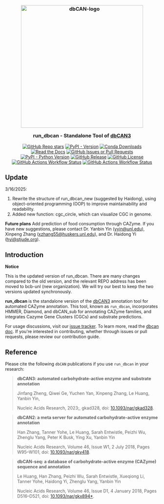 <h3 align="center">
  <img src="https://github.com/bcb-unl/run_dbcan_new/tree/master/docs/source/_static/img/run_dbcan_v5_logo.png" width="400" alt="dbCAN-logo"/><br/>

  run_dbcan - Standalone Tool of <a href="http://bcb.unl.edu/dbCAN2/">dbCAN3</a>

</h3>

<p align="center">
  <a href="https://github.com/bcb-unl/run_dbcan_new/stargazers"><img alt="GitHub Repo stars" src="https://img.shields.io/github/stars/bcb-unl/run_dbcan_new?style=for-the-badge&logo=starship&labelColor=363a4f&color=b7bdf8"></a>
  <a href="https://pypi.org/p/dbcan/"><img alt="PyPI - Version" src="https://img.shields.io/pypi/v/dbcan?style=for-the-badge&logo=pypi&color=74c7ec"></a>
  <a href="https://anaconda.org/bioconda/dbcan"><img alt="Conda Downloads" src="https://img.shields.io/conda/dn/bioconda/dbcan?style=for-the-badge&logo=anaconda&labelColor=363a4f&color=a6da95"></a>
  <a href="https://run-dbcan-new.readthedocs.io/en/latest/"><img alt="Read the Docs" src="https://img.shields.io/readthedocs/dbcan?style=for-the-badge&logo=Read%20the%20Docs&labelColor=363a4f&color=cba6f7"></a>
  <a href="https://github.com/bcb-unl/run_dbcan_new/issues"><img alt="GitHub Issues or Pull Requests" src="https://img.shields.io/github/issues/bcb-unl/run_dbcan_new?style=for-the-badge&logo=data%3Aimage%2Fsvg%2Bxml%3Bbase64%2CPHN2ZyB4bWxucz0iaHR0cDovL3d3dy53My5vcmcvMjAwMC9zdmciIHZpZXdCb3g9IjAgMCAyNTYgMjU2Ij4KPHBhdGggZD0iTTIxNiwzMlYxOTJhOCw4LDAsMCwxLTgsOEg3MmExNiwxNiwwLDAsMC0xNiwxNkgxOTJhOCw4LDAsMCwxLDAsMTZINDhhOCw4LDAsMCwxLTgtOFY1NkEzMiwzMiwwLDAsMSw3MiwyNEgyMDhBOCw4LDAsMCwxLDIxNiwzMloiIHN0eWxlPSJmaWxsOiAjQ0FEM0Y1OyIvPgo8L3N2Zz4%3D&labelColor=363a4f&color=f5a97f"></a>
  <br/>
  <a href="#"><img alt="PyPI - Python Version" src="https://img.shields.io/pypi/pyversions/dbcan?style=for-the-badge&logo=python&labelColor=363a4f&color=99d1db"></a>
  <a href="https://github.com/bcb-unl/run_dbcan_new/releases/latest"><img alt="GitHub Release" src="https://img.shields.io/github/v/release/bcb-unl/run_dbcan_new?style=for-the-badge&logo=github&labelColor=363a4f&color=89dceb"></a>
  <a href="https://github.com/bcb-unl/run_dbcan_new/blob/master/LICENSE"><img alt="GitHub License" src="https://img.shields.io/github/license/bcb-unl/run_dbcan_new?style=for-the-badge&labelColor=363a4f&color=eba0ac"></a>
  <a href="https://github.com/bcb-unl/run_dbcan_new/actions/workflows/build_dbcan_docker.yml"><img alt="GitHub Actions Workflow Status" src="https://img.shields.io/github/actions/workflow/status/bcb-unl/run_dbcan_new/build.yaml?branch=master&style=for-the-badge&logo=github&labelColor=363a4f&color=f2cdcd"></a>
  <a href="https://github.com/bcb-unl/run_dbcan_new/actions/workflows/test.yaml"><img alt="GitHub Actions Workflow Status" src="https://img.shields.io/github/actions/workflow/status/bcb-unl/run_dbcan_new/test_dbcan.yaml?branch=master&style=for-the-badge&logo=github&label=Test&labelColor=363a4f&color=a6d189"></a>
</p>

## Update

3/16/2025:
1. Rewrite the structure of run_dbcan_new (suggested by Haidong), using object-oriented programming (OOP) to improve maintainability and readability.
2. Added new function: cgc_circle, which can visualize CGC in genome.

**Future plans** Add prediction of food consumption through CAZyme. If you have new suggestions, please contact Dr. Yanbin Yin (yyin@unl.edu), Xinpeng Zhang (xzhang55@huskers.unl.edu), and Dr. Haidong Yi (hyi@stjude.org).

## Introduction

**Notice**

This is the updated version of run_dbcan. There are many changes compared to the old version, and the relevant REPO address has been moved to bcb-unl (new organization). We will try our best to keep the two versions updated synchronously.

**run_dbcan** is the standalone version of the [dbCAN3](http://bcb.unl.edu/dbCAN2/) annotation tool for automated CAZyme annotation. This tool, known as `run_dbcan`, incorporates HMMER, Diamond, and dbCAN_sub for annotating CAZyme families, and integrates Cazyme Gene Clusters (CGCs) and substrate predictions.

For usage discussions, visit our [issue tracker](https://github.com/bcb-unl/run_dbcan_new/issues). To learn more, read the [dbcan doc]. If you're interested in contributing, whether through issues or pull requests, please review our contribution guide.

## Reference

Please cite the following `dbCAN` publications if you use `run_dbcan` in your research:

> **dbCAN3: automated carbohydrate-active enzyme and substrate annotation**
>
> Jinfang Zheng, Qiwei Ge, Yuchen Yan, Xinpeng Zhang, Le Huang, Yanbin Yin,
>
> Nucleic Acids Research, 2023;, gkad328, doi: [10.1093/nar/gkad328](https://doi.org/10.1093/nar/gkad328).

> **dbCAN2: a meta server for automated carbohydrate-active enzyme annotation**
>
> Han Zhang, Tanner Yohe, Le Huang, Sarah Entwistle, Peizhi Wu, Zhenglu Yang, Peter K Busk, Ying Xu, Yanbin Yin
>
> Nucleic Acids Research, Volume 46, Issue W1, 2 July 2018, Pages W95–W101, doi: [10.1093/nar/gky418](https://doi.org/10.1093/nar/gky418).

> **dbCAN-seq: a database of carbohydrate-active enzyme (CAZyme) sequence and annotation**
>
> Le Huang, Han Zhang, Peizhi Wu, Sarah Entwistle, Xueqiong Li, Tanner Yohe, Haidong Yi, Zhenglu Yang, Yanbin Yin
>
> Nucleic Acids Research, Volume 46, Issue D1, 4 January 2018, Pages D516–D521, doi: [10.1093/nar/gkx894\*](https://doi.org/10.1093/nar/gkx894*).

[dbcan doc]: https://run-dbcan-new.readthedocs.io/en/latest/
